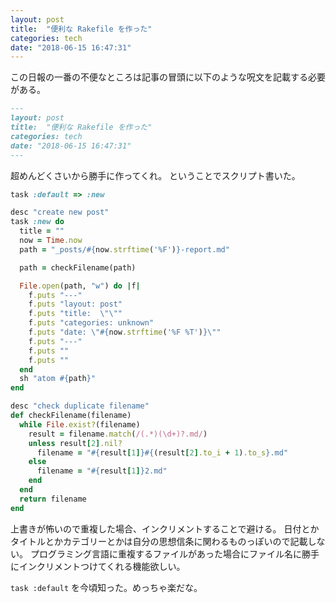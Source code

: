 ```yaml
---
layout: post
title:  "便利な Rakefile を作った"
categories: tech
date: "2018-06-15 16:47:31"
---
```


この日報の一番の不便なところは記事の冒頭に以下のような呪文を記載する必要がある。

```markdown
---
layout: post
title:  "便利な Rakefile を作った"
categories: tech
date: "2018-06-15 16:47:31"
---
```

超めんどくさいから勝手に作ってくれ。
ということでスクリプト書いた。

```ruby
task :default => :new

desc "create new post"
task :new do
  title = ""
  now = Time.now
  path = "_posts/#{now.strftime('%F')}-report.md"

  path = checkFilename(path)

  File.open(path, "w") do |f|
    f.puts "---"
    f.puts "layout: post"
    f.puts "title:  \"\""
    f.puts "categories: unknown"
    f.puts "date: \"#{now.strftime('%F %T')}\""
    f.puts "---"
    f.puts ""
    f.puts ""
  end
  sh "atom #{path}"
end

desc "check duplicate filename"
def checkFilename(filename)
  while File.exist?(filename)
    result = filename.match(/(.*)(\d+)?.md/)
    unless result[2].nil?
      filename = "#{result[1]}#{(result[2].to_i + 1).to_s}.md"
    else
      filename = "#{result[1]}2.md"
    end
  end
  return filename
end
```

上書きが怖いので重複した場合、インクリメントすることで避ける。
日付とかタイトルとかカテゴリーとかは自分の思想信条に関わるものっぽいので記載しない。
プログラミング言語に重複するファイルがあった場合にファイル名に勝手にインクリメントつけてくれる機能欲しい。

`task :default` を今頃知った。めっちゃ楽だな。
